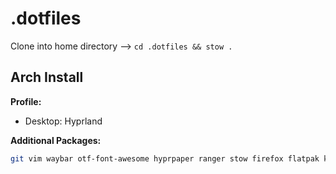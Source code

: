 # .dotfiles

Clone into home directory --> ```cd .dotfiles && stow .``` 

## Arch Install

**Profile:**
- Desktop: Hyprland

**Additional Packages:**
```bash 
git vim waybar otf-font-awesome hyprpaper ranger stow firefox flatpak kitty 
```

